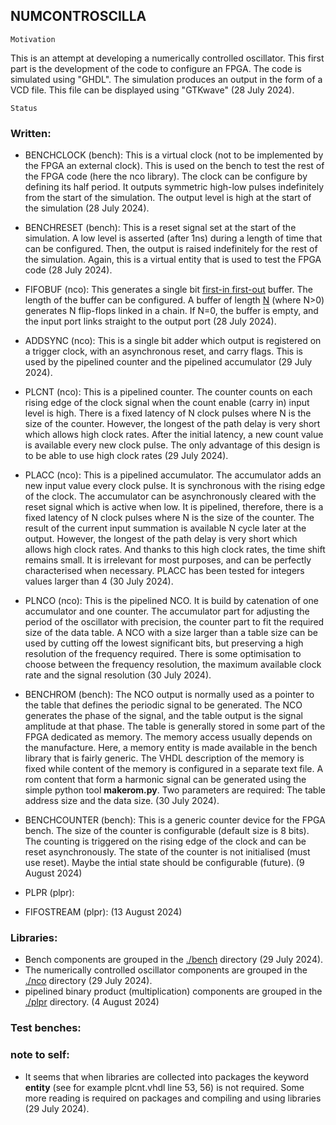 <!-- file: README.md -->
<!-- content: readme file for numcontroscilla project -->
<!-- Created: 2024 july 28 -->
<!-- Author: Roch Schanen -->

NUMCONTROSCILLA
---

	Motivation

This is an attempt at developing a numerically controlled oscillator.
This first part is the development of the code to configure an FPGA.
The code is simulated using "GHDL".
The simulation produces an output in the form of a VCD file.
This file can be displayed using "GTKwave" (28 July 2024).

	Status

### Written:

- BENCHCLOCK (bench): This is a virtual clock (not to be implemented by the FPGA an external clock). This is used on the bench to test the rest of the FPGA code (here the nco library). The clock can be configure by defining its half period. It outputs symmetric high-low pulses indefinitely from the start of the simulation. The output level is high at the start of the simulation (28 July 2024).

- BENCHRESET (bench): This is a reset signal set at the start of the simulation. A low level is asserted (after 1ns) during a length of time that can be configured. Then, the output is raised indefinitely for the rest of the simulation. Again, this is a virtual entity that is used to test the FPGA code (28 July 2024).

- FIFOBUF (nco): This generates a single bit <u>first-in first-out</u> buffer. The length of the buffer can be configured. A buffer of length <u>N</u> (where N>0) generates N flip-flops linked in a chain. If N=0, the buffer is empty, and the input port links straight to the output port (28 July 2024).

- ADDSYNC (nco): This is a single bit adder which output is registered on a trigger clock, with an asynchronous reset, and carry flags. This is used by the pipelined counter and the pipelined accumulator (29 July 2024).

- PLCNT (nco): This is a pipelined counter. The counter counts on each rising edge of the clock signal when the count enable (carry in) input level is high. There is a fixed latency of N clock pulses where N is the size of the counter. However, the longest of the path delay is very short which allows high clock rates. After the initial latency, a new count value is available every new clock pulse. The only advantage of this design is to be able to use high clock rates (29 July 2024).

- PLACC (nco): This is a pipelined accumulator. The accumulator adds an new input value every clock pulse. It is synchronous with the rising edge of the clock. The accumulator can be asynchronously cleared with the reset signal which is active when low. It is pipelined, therefore, there is a fixed latency of N clock pulses where N is the size of the counter. The result of the current input summation is available N cycle later at the output. However, the longest of the path delay is very short which allows high clock rates. And thanks to this high clock rates, the time shift remains small. It is irrelevant for most purposes, and can be perfectly characterised when necessary. PLACC has been tested for integers values larger than 4 (30 July 2024).

- PLNCO (nco): This is the pipelined NCO. It is build by catenation of one accumulator and one counter. The accumulator part for adjusting the period of the oscillator with precision, the counter part to fit the required size of the data table. A NCO with a size larger than a table size can be used by cutting off the lowest significant bits, but preserving a high resolution of the frequency required. There is some optimisation to choose between the frequency resolution, the maximum available clock rate and the signal resolution (30 July 2024).

- BENCHROM (bench): The NCO output is normally used as a pointer to the table that defines the periodic signal to be generated. The NCO generates the phase of the signal, and the table output is the signal amplitude at that phase. The table is generally stored in some part of the FPGA dedicated as memory. The memory access usually depends on the manufacture. Here, a memory entity is made available in the bench library that is fairly generic. The VHDL description of the memory is fixed while content of the memory is configured in a separate text file. A rom content that form a harmonic signal can be generated using the simple python tool **makerom.py**. Two parameters are required: The table address size and the data size. (30 July 2024).

- BENCHCOUNTER (bench): This is a generic counter device for the FPGA bench. The size of the counter is configurable (default size is 8 bits). The counting is triggered on the rising edge of the clock and can be reset asynchronously. The state of the counter is not initialised (must use reset). Maybe the intial state 
should be configurable (future). (9 August 2024)

- PLPR (plpr):

- FIFOSTREAM (plpr): (13 August 2024)

### Libraries:

- Bench components are grouped in the <u>./bench</u> directory (29 July 2024).
- The numerically controlled oscillator components are grouped in the <u>./nco</u> directory (29 July 2024).
- pipelined binary product (multiplication) components are grouped in the <u>./plpr</u> directory. (4 August 2024)

### Test benches:

### note to self:

- It seems that when libraries are collected into packages the keyword **entity** (see for example plcnt.vhdl line 53, 56) is not required. Some more reading is required on packages and compiling and using libraries (29 July 2024).
